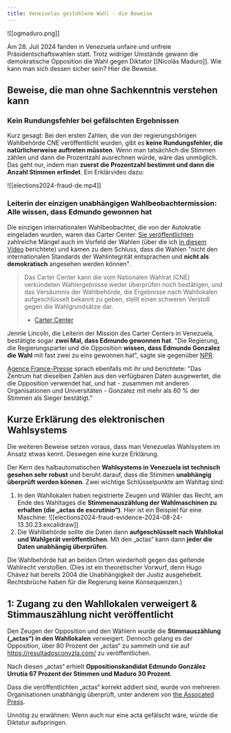 ```yaml
---
title: Venezuelas gestohlene Wahl - die Beweise
---
```


![[ogmaduro.png]]

Am 28. Juli 2024 fanden in Venezuela unfaire und unfreie Präsidentschaftswahlen statt. Trotz widriger Umstände gewann die demokratische Opposition die Wahl gegen Diktator [[Nicolás Maduro]]. Wie kann man sich dessen sicher sein? Hier die Beweise.

## Beweise, die man ohne Sachkenntnis verstehen kann
### Kein Rundungsfehler bei gefälschten Ergebnissen

Kurz gesagt: Bei den ersten Zahlen, die von der regierungshörigen Wahlbehörde CNE veröffentlicht wurden, gibt es **keine Rundungsfehler, die natürlicherweise auftreten müssten**. Wenn man tatsächlich die Stimmen zählen und dann die Prozentzahl ausrechnen würde, wäre das unmöglich. Das geht nur, indem man **zuerst die Prozentzahl bestimmt und dann die Anzahl Stimmen erfindet**. Ein Erklärvideo dazu:

![[elections2024-fraud-de.mp4]]
### Leiterin der einzigen unabhängigen Wahlbeobachtermission: Alle wissen, dass Edmundo gewonnen hat

Die einzigen internationalen Wahlbeobachter, die von der Autokratie eingeladen wurden, waren das Carter Center. [Sie veröffentlichten](https://www.cartercenter.org/news/pr/2024/venezuela-073024.html) zahlreiche Mängel auch im Vorfeld der Wahlen (über die ich [in diesem Video](elections2024) berichtete) und kamen zu dem Schluss, dass die Wahlen "nicht den internationalen Standards der Wahlintegrität entsprachen und **nicht als demokratisch** angesehen werden können". 

> Das Carter Center kann die vom Nationalen Wahlrat (CNE) verkündeten Wahlergebnisse weder überprüfen noch bestätigen, und das Versäumnis der Wahlbehörde, die Ergebnisse nach Wahllokalen aufgeschlüsselt bekannt zu geben, stellt einen schweren Verstoß gegen die Wahlgrundsätze dar.
> 
> - [Carter Center](https://www.cartercenter.org/news/pr/2024/venezuela-073024.html)

Jennie Lincoln, die Leiterin der Mission des Carter Centers in Venezuela, bestätigte sogar **zwei Mal, dass Edmundo gewonnen hat**. "Die Regierung, die Regierungspartei und die Opposition **wissen, dass Edmundo Gonzalez die Wahl** mit fast zwei zu eins gewonnen hat", sagte sie gegenüber [NPR](https://www.npr.org/2024/08/06/nx-s1-5064231/the-integrity-of-the-venezuelan-presidential-election-is-under-scrutiny). 

[Agence France-Presse](https://www.voanews.com/a/no-evidence-venezuela-vote-hacked-carter-center-election-monitor-says/7734334.html) sprach ebenfalls mit ihr und berichtete: "Das Zentrum hat dieselben Zahlen aus den verfügbaren Daten ausgewertet, die die Opposition verwendet hat, und hat - zusammen mit anderen Organisationen und Universitäten - Gonzalez mit mehr als 60 % der Stimmen als Sieger bestätigt."

## Kurze Erklärung des elektronischen Wahlsystems

Die weiteren Beweise setzen voraus, dass man Venezuelas Wahlsystem im Ansatz etwas kennt. Deswegen eine kurze Erklärung. 

Der Kern des halbautomatischen **Wahlsystems in Venezuela ist technisch gesehen sehr robust** und beruht darauf, dass die Stimmen **unabhängig überprüft werden können**. Zwei wichtige Schlüsselpunkte am Wahltag sind:
1) In den Wahllokalen haben registrierte Zeugen und Wähler das Recht, am Ende des Wahltages die **Stimmenauszählung der Wahlmaschinen zu erhalten (die „actas de escrutinio“)**. Hier ist ein Beispiel für eine Maschine:
	![[elections2024-fraud-evidence-2024-08-24-13.30.23.excalidraw]]
2) Die Wahlbehörde sollte die Daten dann **aufgeschlüsselt nach Wahllokal und Wahlgerät veröffentlichen**. Mit den „actas“ kann dann **jeder die Daten unabhängig überprüfen**.

Die Wahlbehörde hat an beiden Orten wiederholt gegen das geltende Wahlrecht verstoßen. (Dies ist ein theoretischer Vorwurf, denn Hugo Chávez hat bereits 2004 die Unabhängigkeit der Justiz ausgehebelt. Rechtsbrüche haben für die Regierung keine Konsequenzen.)
## 1: Zugang zu den Wahllokalen verweigert & Stimmauszählung nicht veröffentlicht

Den Zeugen der Opposition und den Wählern wurde die **Stimmauszählung („actas“) in den Wahllokalen** verweigert. Dennoch gelang es der Opposition, über 80 Prozent der „actas“ zu sammeln und sie auf https://resultadosconvzla.com/ zu veröffentlichen. 




Nach diesen „actas“ erhielt **Oppositionskandidat Edmundo González Urrutia 67 Prozent der Stimmen und Maduro 30 Prozent**. 

Dass die veröffentlichten „actas“ korrekt addiert sind, wurde von mehreren Organisationen unabhängig überprüft, unter anderem von [the Assocated Press](https://apnews.com/article/venezuela-maduro-machado-biden-gonzalez-a625eb01979bc9cf5570d03242f198b1).

Unnötig zu erwähnen: Wenn auch nur eine acta gefälscht wäre, würde die Diktatur aufspringen.